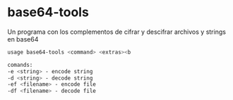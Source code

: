 # base64-tools
Un programa con los complementos de cifrar y descifrar archivos y strings en base64

```sh
usage base64-tools <command> <extras><b

comands:
-e <string> - encode string
-d <string> - decode string
-ef <filename> - encode file
-df <filename> - decode file
```
